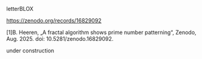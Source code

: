 letterBLOX

https://zenodo.org/records/16829092

[1]B. Heeren, „A fractal algorithm shows prime number patterning“, Zenodo, Aug. 2025. doi: 10.5281/zenodo.16829092.

under construction
